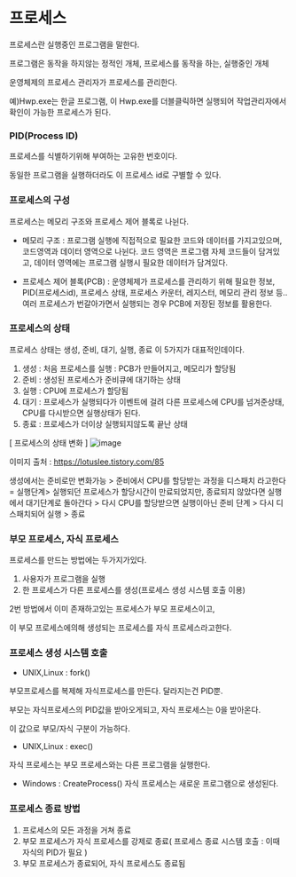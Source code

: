 # 프로세스

프로세스란 실행중인 프로그램을 말한다.

프로그램은 동작을 하지않는 정적인 개체, 프로세스를 동작을 하는, 실행중인 개체

운영체제의 프로세스 관리자가 프로세스를 관리한다.

예)Hwp.exe는 한글 프로그램, 이 Hwp.exe를 더블클릭하면 실행되어 작업관리자에서 확인이 가능한 프로세스가 된다.

### PID(Process ID)
프로세스를 식별하기위해 부여하는 고유한 번호이다. 

동일한 프로그램을 실행하더라도 이 프로세스 id로 구별할 수 있다.
### 프로세스의 구성

프로세스는 메모리 구조와 프로세스 제어 블록로 나뉜다.

- 메모리 구조  : 프로그램 실행에 직접적으로 필요한 코드와 데이터를 가지고있으며,
코드영역과 데이터 영역으로 나뉜다. 코드 영역은 프로그램 자체 코드들이 담겨있고, 데이터 영역에는 프로그램 실행시 필요한 데이터가 담겨있다.

- 프로세스 제어 블록(PCB) : 운영체제가 프로세스를 관리하기 위해 필요한 정보, PID(프로세스id), 프로세스 상태, 프로세스 카운터, 레지스터, 메모리 관리 정보 등..
 여러 프로세스가 번갈아가면서 실행되는 경우 PCB에 저장된 정보를 활용한다.
 
 ### 프로세스의 상태 
 
 프로세스 상태는 생성, 준비, 대기, 실행, 종료 이 5가지가 대표적인데이다.
 
 1. 생성 : 처음 프로세스를 실행 :  PCB가 만들어지고, 메모리가 할당됨
 2. 준비 : 생성된 프로세스가 준비큐에 대기하는 상태
 3. 실행 : CPU에 프로세스가 할당됨
 4. 대기 : 프로세스가 실행되다가 이벤트에 걸려 다른 프로세스에 CPU를 넘겨준상태, CPU를 다시받으면 실행상태가 된다.
 5. 종료 : 프로세스가 더이상 실행되지않도록 끝난 상태

 [ 프로세스의 상태 변화 ] 
 ![image](https://user-images.githubusercontent.com/85108615/233090543-ebd60053-ae21-4185-a371-b7f7eefab624.png)

 이미지 출처 : https://lotuslee.tistory.com/85
 
 생성에서는 준비로만 변화가능 > 준비에서 CPU를 할당받는 과정을 디스패치 라고한다 = 실행단계> 실행되던 프로세스가 할당시간이 만료되었지만, 종료되지 않았다면 실행에서 대기단계로 돌아간다 > 다시 CPU를 할당받으면 실행이아닌 준비 단계 > 다시 디스패치되어 실행 > 종료
 
 ### 부모 프로세스, 자식 프로세스
 
 프로세스를 만드는 방법에는 두가지가있다.
 
 1. 사용자가 프로그램을 실행
 2. 한 프로세스가 다른 프로세스를 생성(프로세스 생성 시스템 호출 이용)
 
 2번 방법에서 이미 존재하고있는 프로세스가 부모 프로세스이고,
 
 이 부모 프로세스에의해 생성되는 프로세스를 자식 프로세스라고한다.

 ### 프로세스 생성 시스템 호출
 
 - UNIX,Linux : fork()
 
 부모프로세스를 복제해 자식프로세스를 만든다. 달라지는건 PID뿐.

부모는 자식프로세스의 PID값을 받아오게되고, 자식 프로세스는 0을 받아온다.

이 값으로 부모/자식 구분이 가능하다.

 - UNIX,Linux : exec()

자식 프로세스는 부모 프로세스와는 다른 프로그램을 실행한다.

- Windows : CreateProcess()
자식 프로세스는 새로운 프로그램으로 생성된다.

 ### 프로세스 종료 방법
  
 1. 프로세스의 모든 과정을 거쳐 종료
 2. 부모 프로세스가 자식 프로세스를 강제로 종료( 프로세스 종료 시스템 호출 : 이때 자식의 PID가 필요 ) 
 3. 부모 프로세스가 종료되어, 자식 프로세스도 종료됨
 
